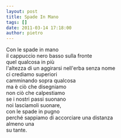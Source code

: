 ```yaml
---
layout: post
title: Spade In Mano
tags: []
date: 2011-03-14 17:18:00
author: pietro
---
```

<div dir="ltr" style="text-align: left">Con le spade in mano<br/>il cappuccio nero basso sulla fronte<br/>quel qualcosa in più<br/>l'altezza di un aggirarsi nell'erba senza nome<br/>ci crediamo superiori<br/>camminando sopra qualcosa<br/>ma è ciò che disegniamo<br/>non ciò che calpestiamo<br/>se i nostri passi suonano<br/>noi lasciamoli suonare,<br/>con le spade in pugno<br/>perché sappiamo di accorciare una distanza<br/>almeno una<br/>su tante.<br/><br/><br/>
